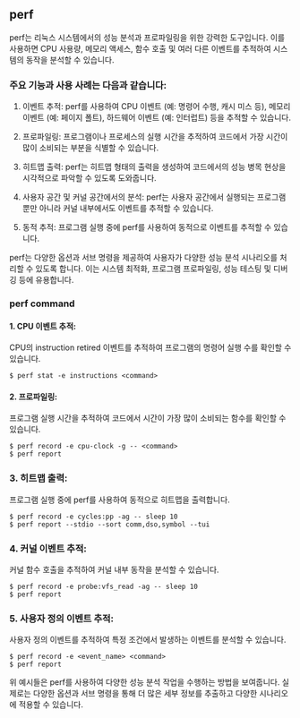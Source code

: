 ## perf

perf는 리눅스 시스템에서의 성능 분석과 프로파일링을 위한 강력한 도구입니다. 이를 사용하면 CPU 사용량, 메모리 액세스, 함수 호출 및 여러 다른 이벤트를 추적하여 시스템의 동작을 분석할 수 있습니다.

### 주요 기능과 사용 사례는 다음과 같습니다:

1. 이벤트 추적: perf를 사용하여 CPU 이벤트 (예: 명령어 수행, 캐시 미스 등), 메모리 이벤트 (예: 페이지 폴트), 하드웨어 이벤트 (예: 인터럽트) 등을 추적할 수 있습니다.

2. 프로파일링: 프로그램이나 프로세스의 실행 시간을 추적하여 코드에서 가장 시간이 많이 소비되는 부분을 식별할 수 있습니다.

3. 히트맵 출력: perf는 히트맵 형태의 출력을 생성하여 코드에서의 성능 병목 현상을 시각적으로 파악할 수 있도록 도와줍니다.

4. 사용자 공간 및 커널 공간에서의 분석: perf는 사용자 공간에서 실행되는 프로그램 뿐만 아니라 커널 내부에서도 이벤트를 추적할 수 있습니다.

4. 동적 추적: 프로그램 실행 중에 perf를 사용하여 동적으로 이벤트를 추적할 수 있습니다.

perf는 다양한 옵션과 서브 명령을 제공하여 사용자가 다양한 성능 분석 시나리오를 처리할 수 있도록 합니다. 이는 시스템 최적화, 프로그램 프로파일링, 성능 테스팅 및 디버깅 등에 유용합니다.


### perf command

#### 1. CPU 이벤트 추적:
CPU의 instruction retired 이벤트를 추적하여 프로그램의 명령어 실행 수를 확인할 수 있습니다.

```
$ perf stat -e instructions <command>
```
#### 2. 프로파일링:
프로그램 실행 시간을 추적하여 코드에서 시간이 가장 많이 소비되는 함수를 확인할 수 있습니다.

```
$ perf record -e cpu-clock -g -- <command>
$ perf report
```

### 3. 히트맵 출력:
프로그램 실행 중에 perf를 사용하여 동적으로 히트맵을 출력합니다.

```
$ perf record -e cycles:pp -ag -- sleep 10
$ perf report --stdio --sort comm,dso,symbol --tui
```

### 4. 커널 이벤트 추적:
커널 함수 호출을 추적하여 커널 내부 동작을 분석할 수 있습니다.

```
$ perf record -e probe:vfs_read -ag -- sleep 10
$ perf report
```

### 5. 사용자 정의 이벤트 추적:
사용자 정의 이벤트를 추적하여 특정 조건에서 발생하는 이벤트를 분석할 수 있습니다.

```
$ perf record -e <event_name> <command>
$ perf report
```
위 예시들은 perf를 사용하여 다양한 성능 분석 작업을 수행하는 방법을 보여줍니다. 실제로는 다양한 옵션과 서브 명령을 통해 더 많은 세부 정보를 추출하고 다양한 시나리오에 적용할 수 있습니다.


